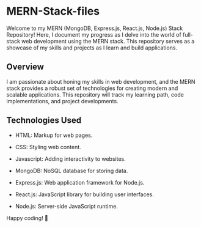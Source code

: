 # MERN-Stack-files

Welcome to my MERN (MongoDB, Express.js, React.js, Node.js) Stack Repository! Here, I document my progress as I delve into the world of full-stack web development using the MERN stack. This repository serves as a showcase of my skills and projects as I learn and build applications.

## Overview
I am passionate about honing my skills in web development, and the MERN stack provides a robust set of technologies for creating modern and scalable applications. This repository will track my learning path, code implementations, and project developments.

## Technologies Used
- HTML: Markup for web pages.
- CSS: Styling web content.
- Javascript: Adding interactivity to websites.
  
- MongoDB: NoSQL database for storing data.
- Express.js: Web application framework for Node.js.
- React.js: JavaScript library for building user interfaces.
- Node.js: Server-side JavaScript runtime.

Happy coding! 🚀

